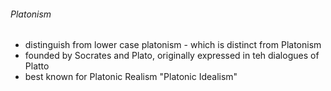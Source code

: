 ###### Platonism
- distinguish from lower case platonism - which is distinct from Platonism
- founded by Socrates and Plato, originally expressed in teh dialogues of Platto
- best known for Platonic Realism "Platonic Idealism" 